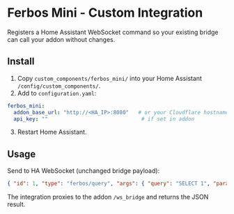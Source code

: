 # Ferbos Mini - Custom Integration

Registers a Home Assistant WebSocket command so your existing bridge can call your addon without changes.

## Install
1. Copy `custom_components/ferbos_mini/` into your Home Assistant `/config/custom_components/`.
2. Add to `configuration.yaml`:
```yaml
ferbos_mini:
  addon_base_url: "http://<HA_IP>:8080"   # or your Cloudflare hostname
  api_key: ""                              # if set in addon
```
3. Restart Home Assistant.

## Usage
Send to HA WebSocket (unchanged bridge payload):
```json
{ "id": 1, "type": "ferbos/query", "args": { "query": "SELECT 1", "params": [] } }
```
The integration proxies to the addon `/ws_bridge` and returns the JSON result.


